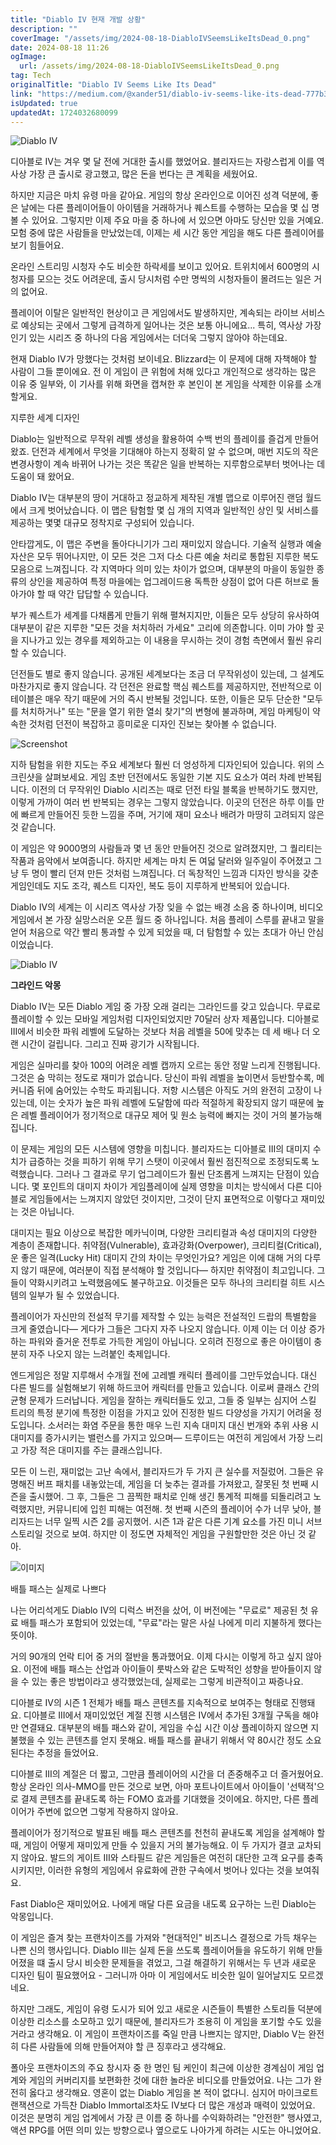 ```yaml
---
title: "Diablo IV 현재 개발 상황"
description: ""
coverImage: "/assets/img/2024-08-18-DiabloIVSeemsLikeItsDead_0.png"
date: 2024-08-18 11:26
ogImage:
  url: /assets/img/2024-08-18-DiabloIVSeemsLikeItsDead_0.png
tag: Tech
originalTitle: "Diablo IV Seems Like Its Dead"
link: "https://medium.com/@xander51/diablo-iv-seems-like-its-dead-777b35adc794"
isUpdated: true
updatedAt: 1724032680099
---
```


![Diablo IV](/assets/img/2024-08-18-DiabloIVSeemsLikeItsDead_0.png)

디아블로 IV는 겨우 몇 달 전에 거대한 출시를 했었어요. 블리자드는 자랑스럽게 이를 역사상 가장 큰 출시로 광고했고, 많은 돈을 번다는 큰 계획을 세웠어요.

하지만 지금은 마치 유령 마을 같아요. 게임의 항상 온라인으로 이어진 성격 덕분에, 좋은 날에는 다른 플레이어들이 아이템을 거래하거나 퀘스트를 수행하는 모습을 몇 십 명 볼 수 있어요. 그렇지만 이제 주요 마을 중 하나에 서 있으면 아마도 당신만 있을 거예요. 모험 중에 많은 사람들을 만났었는데, 이제는 세 시간 동안 게임을 해도 다른 플레이어를 보기 힘들어요.

온라인 스트리밍 시청자 수도 비슷한 하락세를 보이고 있어요. 트위치에서 600명의 시청자를 모으는 것도 어려운데, 출시 당시처럼 수만 명씩의 시청자들이 몰려드는 일은 거의 없어요.

<!-- seedividend - 사각형 -->

<ins class="adsbygoogle"
     style="display:block"
     data-ad-client="ca-pub-4877378276818686"
     data-ad-slot="1898504329"
     data-ad-format="auto"
     data-full-width-responsive="true"></ins>

<script>
     (adsbygoogle = window.adsbygoogle || []).push({});
</script>

플레이어 이탈은 일반적인 현상이고 큰 게임에서도 발생하지만, 계속되는 라이브 서비스로 예상되는 곳에서 그렇게 급격하게 일어나는 것은 보통 아니에요... 특히, 역사상 가장 인기 있는 시리즈 중 하나의 다음 게임에서는 더더욱 그렇지 않아야 하는데요.

현재 Diablo IV가 망했다는 것처럼 보이네요. Blizzard는 이 문제에 대해 자책해야 할 사람이 그들 뿐이에요. 전 이 게임이 큰 위험에 처해 있다고 개인적으로 생각하는 많은 이유 중 일부와, 이 기사를 위해 화면을 캡쳐한 후 본인이 본 게임을 삭제한 이유를 소개할게요.

지루한 세계 디자인

Diablo는 일반적으로 무작위 레벨 생성을 활용하여 수백 번의 플레이를 즐겁게 만들어 왔죠. 던전과 세계에서 무엇을 기대해야 하는지 정확히 알 수 없으며, 매번 지도의 작은 변경사항이 계속 바뀌어 나가는 것은 똑같은 일을 반복하는 지루함으로부터 벗어나는 데 도움이 돼 왔어요.

<!-- seedividend - 사각형 -->

<ins class="adsbygoogle"
     style="display:block"
     data-ad-client="ca-pub-4877378276818686"
     data-ad-slot="1898504329"
     data-ad-format="auto"
     data-full-width-responsive="true"></ins>

<script>
     (adsbygoogle = window.adsbygoogle || []).push({});
</script>

Diablo IV는 대부분의 땅이 거대하고 정교하게 제작된 개별 맵으로 이루어진 랜덤 월드에서 크게 벗어났습니다. 이 맵은 탐험할 몇 십 개의 지역과 일반적인 상인 및 서비스를 제공하는 몇몇 대규모 정착지로 구성되어 있습니다.

안타깝게도, 이 맵은 주변을 돌아다니기가 그리 재미있지 않습니다. 기술적 실행과 예술 자산은 모두 뛰어나지만, 이 모든 것은 그저 다소 다른 예술 처리로 통합된 지루한 복도 모음으로 느껴집니다. 각 지역마다 의미 있는 차이가 없으며, 대부분의 마을이 동일한 종류의 상인을 제공하여 특정 마을에는 업그레이드용 독특한 상점이 없어 다른 허브로 돌아가야 할 때 약간 답답할 수 있습니다.

부가 퀘스트가 세계를 다채롭게 만들기 위해 펼쳐지지만, 이들은 모두 상당히 유사하여 대부분이 같은 지루한 "모든 것을 처치하러 가세요" 고리에 의존합니다. 이미 가야 할 곳을 지나가고 있는 경우를 제외하고는 이 내용을 무시하는 것이 경험 측면에서 훨씬 유리할 수 있습니다.

던전들도 별로 좋지 않습니다. 공개된 세계보다는 조금 더 무작위성이 있는데, 그 설계도 마찬가지로 좋지 않습니다. 각 던전은 완료할 핵심 퀘스트를 제공하지만, 전반적으로 이 테이블은 매우 작기 때문에 거의 즉시 반복될 것입니다. 또한, 이들은 모두 단순한 "모두를 처치하거나" 또는 "문을 열기 위한 열쇠 찾기"의 변형에 불과하며, 게임 마케팅이 약속한 것처럼 던전이 복잡하고 흥미로운 디자인 진보는 찾아볼 수 없습니다.

<!-- seedividend - 사각형 -->

<ins class="adsbygoogle"
     style="display:block"
     data-ad-client="ca-pub-4877378276818686"
     data-ad-slot="1898504329"
     data-ad-format="auto"
     data-full-width-responsive="true"></ins>

<script>
     (adsbygoogle = window.adsbygoogle || []).push({});
</script>

![Screenshot](/assets/img/2024-08-18-DiabloIVSeemsLikeItsDead_1.png)

지하 탐험을 위한 지도는 주요 세계보다 훨씬 더 엉성하게 디자인되어 있습니다. 위의 스크린샷을 살펴보세요. 게임 초반 던전에서도 동일한 기본 지도 요소가 여러 차례 반복됩니다. 이전의 더 무작위인 Diablo 시리즈는 때로 던전 타일 블록을 반복하기도 했지만, 이렇게 가까이 여러 번 반복되는 경우는 그렇지 않았습니다. 이곳의 던전은 하루 이틀 만에 빠르게 만들어진 듯한 느낌을 주며, 거기에 재미 요소나 배려가 마땅히 고려되지 않은 것 같습니다.

이 게임은 약 9000명의 사람들과 몇 년 동안 만들어진 것으로 알려졌지만, 그 퀄리티는 작품과 음악에서 보여줍니다. 하지만 세계는 마치 돈 여덟 달러와 일주일이 주어졌고 그냥 두 명이 빨리 던져 만든 것처럼 느껴집니다. 더 독창적인 느낌과 디자인 방식을 갖춘 게임인데도 지도 조각, 퀘스트 디자인, 복도 등이 지루하게 반복되어 있습니다.

Diablo IV의 세계는 이 시리즈 역사상 가장 잊을 수 없는 배경 소음 중 하나이며, 비디오 게임에서 본 가장 실망스러운 오픈 월드 중 하나입니다. 처음 플레이 스루를 끝내고 말을 얻어 처음으로 약간 빨리 통과할 수 있게 되었을 때, 더 탐험할 수 있는 초대가 아닌 안심이었습니다.

<!-- seedividend - 사각형 -->

<ins class="adsbygoogle"
     style="display:block"
     data-ad-client="ca-pub-4877378276818686"
     data-ad-slot="1898504329"
     data-ad-format="auto"
     data-full-width-responsive="true"></ins>

<script>
     (adsbygoogle = window.adsbygoogle || []).push({});
</script>

![Diablo IV](/assets/img/2024-08-18-DiabloIVSeemsLikeItsDead_2.png)

**그라인드 악몽**

Diablo IV는 모든 Diablo 게임 중 가장 오래 걸리는 그라인드를 갖고 있습니다. 무료로 플레이할 수 있는 모바일 게임처럼 디자인되었지만 70달러 상자 제품입니다. 디아블로 III에서 비슷한 파워 레벨에 도달하는 것보다 처음 레벨을 50에 맞추는 데 세 배나 더 오랜 시간이 걸립니다. 그리고 진짜 광기가 시작됩니다.

게임은 실마리를 찾아 100의 어려운 레벨 캡까지 오르는 동안 정말 느리게 진행됩니다. 그것은 숨 막히는 정도로 재미가 없습니다. 당신이 파워 레벨을 높이면서 등반할수록, 메커니즘 뒤에 숨어있는 수학도 파괴됩니다. 저항 시스템은 아직도 거의 완전히 고장이 나 있는데, 이는 숫자가 높은 파워 레벨에 도달함에 따라 적절하게 확장되지 않기 때문에 높은 레벨 플레이어가 정기적으로 대규모 제어 및 원소 능력에 빠지는 것이 거의 불가능해집니다.

<!-- seedividend - 사각형 -->

<ins class="adsbygoogle"
     style="display:block"
     data-ad-client="ca-pub-4877378276818686"
     data-ad-slot="1898504329"
     data-ad-format="auto"
     data-full-width-responsive="true"></ins>

<script>
     (adsbygoogle = window.adsbygoogle || []).push({});
</script>

이 문제는 게임의 모든 시스템에 영향을 미칩니다. 블리자드는 디아블로 III의 대미지 수치가 급증하는 것을 피하기 위해 무기 스탯이 이곳에서 훨씬 점진적으로 조정되도록 노력했습니다. 그러나 그 결과로 무기 업그레이드가 훨씬 단조롭게 느껴지는 단점이 있습니다. 몇 포인트의 대미지 차이가 게임플레이에 실제 영향을 미치는 방식에서 다른 디아블로 게임들에서는 느껴지지 않았던 것이지만, 그것이 단지 표면적으로 이렇다고 재미있는 것은 아닙니다.

대미지는 필요 이상으로 복잡한 메카닉이며, 다양한 크리티컬과 속성 대미지의 다양한 계층이 존재합니다. 취약점(Vulnerable), 효과강화(Overpower), 크리티컬(Critical), 운 좋은 일격(Lucky Hit) 대미지 간의 차이는 무엇인가요? 게임은 이에 대해 거의 다루지 않기 때문에, 여러분이 직접 분석해야 할 것입니다— 하지만 취약점이 최고입니다. 그들이 약화시키려고 노력했음에도 불구하고요. 이것들은 모두 하나의 크리티컬 히트 시스템의 일부가 될 수 있었습니다.

플레이어가 자신만의 전설적 무기를 제작할 수 있는 능력은 전설적인 드랍의 특별함을 크게 줄였습니다— 게다가 그들은 그다지 자주 나오지 않습니다. 이제 이는 더 이상 증가하는 파워와 즐거운 전투로 가득한 게임이 아닙니다. 오히려 진정으로 좋은 아이템이 충분히 자주 나오지 않는 느려붙인 축제입니다.

엔드게임은 정말 지루해서 수개월 전에 고레벨 캐릭터 플레이를 그만두었습니다. 대신 다른 빌드를 실험해보기 위해 하드코어 캐릭터를 만들고 있습니다. 이로써 클래스 간의 균형 문제가 드러납니다. 게임을 잘하는 캐릭터들도 있고, 그들 중 일부는 심지어 스킬 트리의 특정 분기에 특정한 이점을 가지고 있어 진정한 빌드 다양성을 가지기 어려울 정도입니다. 소서러는 화염 주문을 통한 매우 느린 지속 대미지 대신 번개와 추위 사용 시 대미지를 증가시키는 밸런스를 가지고 있으며— 드루이드는 여전히 게임에서 가장 느리고 가장 적은 대미지를 주는 클래스입니다.

<!-- seedividend - 사각형 -->

<ins class="adsbygoogle"
     style="display:block"
     data-ad-client="ca-pub-4877378276818686"
     data-ad-slot="1898504329"
     data-ad-format="auto"
     data-full-width-responsive="true"></ins>

<script>
     (adsbygoogle = window.adsbygoogle || []).push({});
</script>

모든 이 느린, 재미없는 고난 속에서, 블리자드가 두 가지 큰 실수를 저질렀어. 그들은 유명해진 버프 패치를 내놓았는데, 게임을 더 늦추는 결과를 가져왔고, 잘못된 첫 번째 시즌을 출시했어. 그 후, 그들은 그 끔찍한 패치로 인해 생긴 통계적 피해를 되돌리려고 노력했지만, 커뮤니티에 입힌 피해는 여전해. 첫 번째 시즌의 플레이어 수가 너무 낮아, 블리자드는 너무 일찍 시즌 2를 공지했어. 시즌 1과 같은 다른 기계 요소를 가진 미니 서브 스토리일 것으로 보여. 하지만 이 정도면 자체적인 게임을 구원할만한 것은 아닌 것 같아.

![이미지](/assets/img/2024-08-18-DiabloIVSeemsLikeItsDead_3.png)

배틀 패스는 실제로 나쁘다

나는 어리석게도 Diablo IV의 디럭스 버전을 샀어, 이 버전에는 "무료로" 제공된 첫 유료 배틀 패스가 포함되어 있었는데, "무료"라는 말은 사실 나에게 미리 지불하게 했다는 뜻이야.

<!-- seedividend - 사각형 -->

<ins class="adsbygoogle"
     style="display:block"
     data-ad-client="ca-pub-4877378276818686"
     data-ad-slot="1898504329"
     data-ad-format="auto"
     data-full-width-responsive="true"></ins>

<script>
     (adsbygoogle = window.adsbygoogle || []).push({});
</script>

거의 90개의 언락 티어 중 거의 절반을 통과했어요. 이제 다시는 이렇게 하고 싶지 않아요. 이전에 배틀 패스는 산업과 아이들이 룻박스와 같은 도박적인 성향을 받아들이지 않을 수 있는 좋은 방법이라고 생각했었는데, 실제로는 그렇게 비관적이고 짜증나요.

디아블로 IV의 시즌 1 전체가 배틀 패스 콘텐츠를 지속적으로 보여주는 형태로 진행돼요. 디아블로 III에서 재미있었던 계절 진행 시스템은 IV에서 추가된 3개월 구독을 해야만 연결돼요. 대부분의 배틀 패스와 같이, 게임을 수십 시간 이상 플레이하지 않으면 지불했을 수 있는 콘텐츠를 얻지 못해요. 배틀 패스를 끝내기 위해서 약 80시간 정도 소요된다는 추정을 들었어요.

디아블로 III의 계절은 더 짧고, 그만큼 플레이어의 시간을 더 존중해주고 더 즐거웠어요. 항상 온라인 의사-MMO를 만든 것으로 보면, 아마 포트나이트에서 아이들이 '선택적'으로 결제 콘텐츠를 끝내도록 하는 FOMO 효과를 기대했을 것이에요. 하지만, 다른 플레이어가 주변에 없으면 그렇게 작용하지 않아요.

플레이어가 정기적으로 발표된 배틀 패스 콘텐츠를 천천히 끝내도록 게임을 설계해야 할 때, 게임이 어떻게 재미있게 만들 수 있을지 거의 불가능해요. 이 두 가지가 결코 교차되지 않아요. 발드의 게이트 III와 스타필드 같은 게임들은 여전히 대단한 고객 요구를 충족시키지만, 이러한 유형의 게임에서 유료화에 관한 구속에서 벗어나 있다는 것을 보여줘요.

<!-- seedividend - 사각형 -->

<ins class="adsbygoogle"
     style="display:block"
     data-ad-client="ca-pub-4877378276818686"
     data-ad-slot="1898504329"
     data-ad-format="auto"
     data-full-width-responsive="true"></ins>

<script>
     (adsbygoogle = window.adsbygoogle || []).push({});
</script>

Fast Diablo은 재미있어요. 나에게 매달 다른 요금을 내도록 요구하는 느린 Diablo는 악몽입니다.

이 게임은 즐겨 찾는 프랜차이즈를 가져와 "현대적인" 비즈니스 결정으로 가득 채우는 나쁜 신의 행사입니다. Diablo III는 실제 돈을 쓰도록 플레이어들을 유도하기 위해 만들어졌을 떄 출시 당시 비슷한 문제들을 겪었고, 그걸 해결하기 위해서는 두 년과 새로운 디자인 팀이 필요했어요 - 그러니까 아마 이 게임에서도 비슷한 일이 일어날지도 모르겠네요.

하지만 그래도, 게임이 유령 도시가 되어 있고 새로운 시즌들이 특별한 스토리들 덕분에 이상한 리소스를 소모하고 있기 때문에, 블리자드가 조용히 이 게임을 포기할 수도 있을거라고 생각해요. 이 게임이 프랜차이즈를 죽일 만큼 나쁘지는 않지만, Diablo V는 완전히 다른 사람들에 의해 만들어져야 할 큰 징후라고 생각해요.

폴아웃 프랜차이즈의 주요 창시자 중 한 명인 팀 케인이 최근에 이상한 경계심이 게임 업계와 게임의 커버리지를 보편화한 것에 대한 놀라운 비디오를 만들었어요. 나는 그가 완전히 옳다고 생각해요. 영혼이 없는 Diablo 게임을 본 적이 없다니. 심지어 마이크로트랜잭션으로 가득찬 Diablo Immortal조차도 IV보다 더 많은 개성과 매력이 있었어요. 이것은 분명히 게임 업계에서 가장 큰 이름 중 하나를 수익화하려는 "안전한" 행사였고, 액션 RPG를 어떤 의미 있는 방향으로나 옆으로도 나아가게 하려는 시도는 아니었어요.
